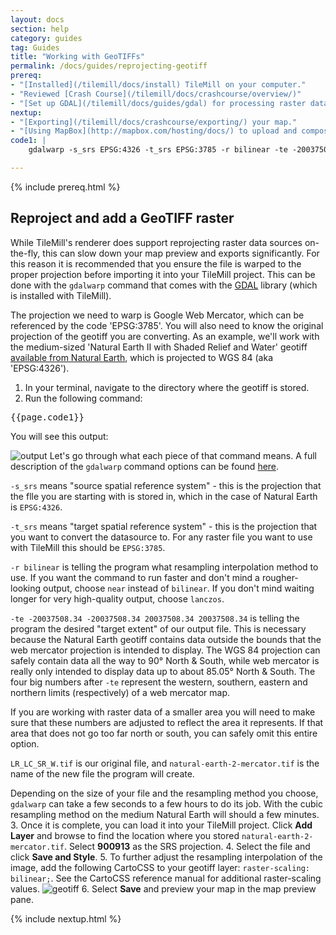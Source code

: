 ```yaml
---
layout: docs
section: help
category: guides
tag: Guides
title: "Working with GeoTIFFs"
permalink: /docs/guides/reprojecting-geotiff
prereq:
- "[Installed](/tilemill/docs/install) TileMill on your computer."
- "Reviewed [Crash Course](/tilemill/docs/crashcourse/overview/)"
- "[Set up GDAL](/tilemill/docs/guides/gdal) for processing raster data in the terminal."
nextup:
- "[Exporting](/tilemill/docs/crashcourse/exporting/) your map."
- "[Using MapBox](http://mapbox.com/hosting/docs/) to upload and composite your map."
code1: |
    gdalwarp -s_srs EPSG:4326 -t_srs EPSG:3785 -r bilinear -te -20037508.34 -20037508.34 20037508.34 20037508.34 NE2_LR_LC_SR_W.tif natural-earth-2-mercator.tif

---
```

{% include prereq.html %}

## Reproject and add a GeoTIFF raster  

While TileMill's renderer does support reprojecting raster data sources on-the-fly, this can slow down your map preview and exports significantly. For this reason it is recommended that you ensure the file is warped to the proper projection before importing it into your TileMill project. This can be done with the `gdalwarp` command that comes with the [GDAL](/tilemill/docs/guides/gdal) library (which is installed with TileMill).

The projection we need to warp is Google Web Mercator, which can be referenced by the code 'EPSG:3785'. You will also need to know the original projection of the geotiff you are converting. As an example, we'll work with the medium-sized 'Natural Earth II with Shaded Relief and Water' geotiff [available from Natural Earth](http://www.naturalearthdata.com/downloads/10m-natural-earth-2/10m-natural-earth-ii-with-shaded-relief-and-water/), which is projected to WGS 84 (aka 'EPSG:4326').

1. In your terminal, navigate to the directory where the geotiff is stored.  
2. Run the following command:  
<pre>{{page.code1}}</pre>
You will see this output:

![output](/tilemill/assets/pages/geotiff-process-2.png)
Let's go through what each piece of that command means. A full description of the `gdalwarp` command options can be found [here](http://www.gdal.org/gdalwarp.html).  
 
`-s_srs` means "source spatial reference system" - this is the projection that the flle you are starting with is stored in, which in the case of Natural Earth is `EPSG:4326`.  

`-t_srs` means "target spatial reference system" - this is the projection that you want to convert the datasource to. For any raster file you want to use with TileMill this should be `EPSG:3785`.  

`-r bilinear` is telling the program what resampling interpolation method to use. If you want the command to run faster and don't mind a rougher-looking output, choose `near` instead of `bilinear`. If you don't mind waiting longer for very high-quality output, choose `lanczos`.  

`-te -20037508.34 -20037508.34 20037508.34 20037508.34` is telling the program the desired "target extent" of our output file. This is necessary because the Natural Earth geotiff contains data outside the bounds that the web mercator projection is intended to display. The WGS 84 projection can safely contain data all the way to 90&deg; North & South, while web mercator is really only intended to display data up to about 85.05&deg; North & South. The four big numbers after `-te` represent the western, southern, eastern and northern limits (respectively) of a web mercator map.  

If you are working with raster data of a smaller area you will need to make sure that these numbers are adjusted to reflect the area it represents. If that area that does not go too far north or south, you can safely omit this entire option.  

`LR_LC_SR_W.tif` is our original file, and `natural-earth-2-mercator.tif` is the name of the new file the program will create.  

Depending on the size of your file and the resampling method you choose, `gdalwarp` can take a few seconds to a few hours to do its job. With the cubic resampling method on the medium Natural Earth will should a few minutes.  
3. Once it is complete, you can load it into your TileMill project. Click **Add Layer** and browse to find the location where you stored `natural-earth-2-mercator.tif`. Select **900913** as the SRS projection. 
4. Select the file and click **Save and Style**. 
5. To further adjust the resampling interpolation of the image, add the following CartoCSS to your geotiff layer: `raster-scaling: bilinear;`. See the CartoCSS reference manual for additional raster-scaling values. 
![geotiff](/tilemill/assets/pages/geotiff-process-5.png)
6. Select **Save** and preview your map in the map preview pane. 

{% include nextup.html %}
